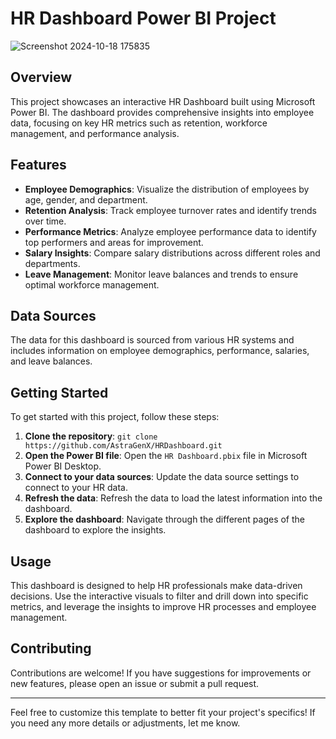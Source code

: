 # HR Dashboard Power BI Project

![Screenshot 2024-10-18 175835](https://github.com/user-attachments/assets/bc995819-3731-4ba3-80d7-9e4731303cab)

## Overview
This project showcases an interactive HR Dashboard built using Microsoft Power BI. The dashboard provides comprehensive insights into employee data, focusing on key HR metrics such as retention, workforce management, and performance analysis.

## Features
- **Employee Demographics**: Visualize the distribution of employees by age, gender, and department.
- **Retention Analysis**: Track employee turnover rates and identify trends over time.
- **Performance Metrics**: Analyze employee performance data to identify top performers and areas for improvement.
- **Salary Insights**: Compare salary distributions across different roles and departments.
- **Leave Management**: Monitor leave balances and trends to ensure optimal workforce management.

## Data Sources
The data for this dashboard is sourced from various HR systems and includes information on employee demographics, performance, salaries, and leave balances.

## Getting Started
To get started with this project, follow these steps:
1. **Clone the repository**: `git clone https://github.com/AstraGenX/HRDashboard.git`
2. **Open the Power BI file**: Open the `HR Dashboard.pbix` file in Microsoft Power BI Desktop.
3. **Connect to your data sources**: Update the data source settings to connect to your HR data.
4. **Refresh the data**: Refresh the data to load the latest information into the dashboard.
5. **Explore the dashboard**: Navigate through the different pages of the dashboard to explore the insights.

## Usage
This dashboard is designed to help HR professionals make data-driven decisions. Use the interactive visuals to filter and drill down into specific metrics, and leverage the insights to improve HR processes and employee management.

## Contributing
Contributions are welcome! If you have suggestions for improvements or new features, please open an issue or submit a pull request.

---

Feel free to customize this template to better fit your project's specifics! If you need any more details or adjustments, let me know.
